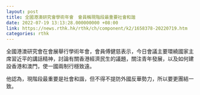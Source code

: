 ```yaml
---
layout: post
title: 全國港澳研究會學術年會　會員稱現階段最重要社會和諧
date: 2022-07-19 13:13:28.000000000 +08:00
link: https://news.rthk.hk/rthk/ch/component/k2/1658378-20220719.htm
categories: rthk
---
```


全國港澳研究會在會展舉行學術年會，會員傅健慈表示，今日會議主要環繞國家主席習近平的講話精神，討論有關香港經濟民生的議題，關注青年發展，以及如何建設香港和澳門，使一國兩制行穩致遠。

他認為，現階段最重要是社會和諧，但不得不提防外國反華勢力，所以要更團結一致。
